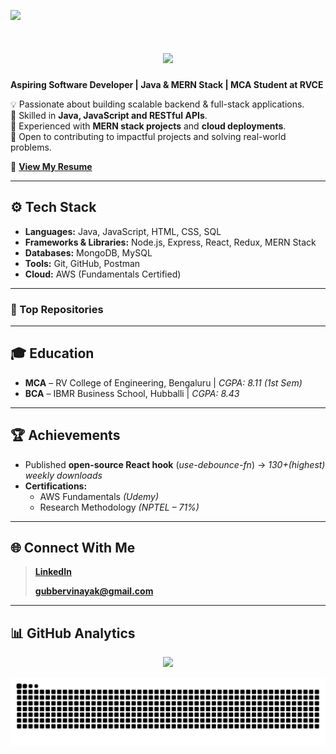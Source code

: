 ![](https://raw.githubusercontent.com/halfrost/halfrost/master/icons/header_.png)

<h1 align="center">
  <a href="https://git.io/typing-svg">
    <img src="https://readme-typing-svg.herokuapp.com/?lines=Hello,+World!+👋;I’m+Vinayak+Gubber;&center=false&size=24">
  </a>
</h1>

**Aspiring Software Developer | Java & MERN Stack | MCA Student at RVCE**  

💡 Passionate about building scalable backend & full-stack applications.  
🧠 Skilled in **Java, JavaScript and RESTful APIs**.  
🚀 Experienced with **MERN stack projects** and **cloud deployments**.  
📌 Open to contributing to impactful projects and solving real-world problems.  

📄 [**View My Resume**](https://drive.google.com/file/d/15Cf1ANsVcQmQCnjQMynvHz_kUMyaviiF/view?usp=sharing)  

---

## ⚙️ Tech Stack  

- **Languages:** Java, JavaScript, HTML, CSS, SQL  
- **Frameworks & Libraries:** Node.js, Express, React, Redux, MERN Stack  
- **Databases:** MongoDB, MySQL  
- **Tools:** Git, GitHub, Postman  
- **Cloud:** AWS (Fundamentals Certified)  

---

### 📂 Top Repositories  



---

## 🎓 Education  

- **MCA** – RV College of Engineering, Bengaluru | *CGPA: 8.11 (1st Sem)*  
- **BCA** – IBMR Business School, Hubballi | *CGPA: 8.43*  

---

## 🏆 Achievements  

- Published **open-source React hook** (*use-debounce-fn*) → *130+(highest) weekly downloads*  
- **Certifications:**  
  - AWS Fundamentals *(Udemy)*  
  - Research Methodology *(NPTEL – 71%)*  

---

## 🌐 Connect With Me  

>[**LinkedIn**](https://www.linkedin.com/in/vinayakgubber)
>
>**gubbervinayak@gmail.com**

---

## 📊 GitHub Analytics  

<p align="center">  
  
  <img height="180em" src="https://github-readme-stats-eight-theta.vercel.app/api/top-langs/?username=VinayakGubber&layout=compact&langs_count=8&theme=algolia"/>  
</p>  

<img src="https://raw.githubusercontent.com/Yuvadi29/Yuvadi29/output/snake.svg" alt="Snake animation" />
